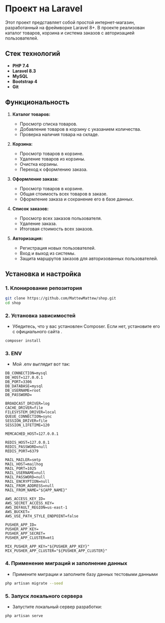 # Проект на Laravel

Этот проект представляет собой простой интернет-магазин, разработанный на фреймворке Laravel 8+. В проекте реализован каталог товаров, корзина и система заказов с авторизацией пользователей.

## Стек технологий

- **PHP 7.4**
- **Laravel 8.3**
- **MySQL**
- **Bootstrap 4**
- **Git**

## Функциональность

1. **Каталог товаров:**
   - Просмотр списка товаров.
   - Добавление товаров в корзину с указанием количества.
   - Проверка наличия товара на складе.

2. **Корзина:**
   - Просмотр товаров в корзине.
   - Удаление товаров из корзины.
   - Очистка корзины.
   - Переход к оформлению заказа.

3. **Оформление заказа:**
   - Просмотр товаров в корзине.
   - Общая стоимость всех товаров в заказе.
   - Оформление заказа и сохранение его в базе данных.

4. **Список заказов:**
   - Просмотр всех заказов пользователя.
   - Удаление заказа.
   - Итоговая стоимость всех заказов.

5. **Авторизация:**
   - Регистрация новых пользователей.
   - Вход и выход из системы.
   - Защита маршрутов заказов для авторизованных пользователей.

## Установка и настройка

### 1. Клонирование репозитория

```bash
git clone https://github.com/MattewMattew/shop.git
cd shop
```

### 2. Установка зависимостей
  - Убедитесь, что у вас установлен Composer. Если нет, установите его с официального сайта .
```bash
composer install
```
  
### 3. ENV
  - Мой .env выглядит вот так:

```plaintext
DB_CONNECTION=mysql
DB_HOST=127.0.0.1
DB_PORT=3306
DB_DATABASE=mysql
DB_USERNAME=root
DB_PASSWORD=

BROADCAST_DRIVER=log
CACHE_DRIVER=file
FILESYSTEM_DRIVER=local
QUEUE_CONNECTION=sync
SESSION_DRIVER=file
SESSION_LIFETIME=120

MEMCACHED_HOST=127.0.0.1

REDIS_HOST=127.0.0.1
REDIS_PASSWORD=null
REDIS_PORT=6379

MAIL_MAILER=smtp
MAIL_HOST=mailhog
MAIL_PORT=1025
MAIL_USERNAME=null
MAIL_PASSWORD=null
MAIL_ENCRYPTION=null
MAIL_FROM_ADDRESS=null
MAIL_FROM_NAME="${APP_NAME}"

AWS_ACCESS_KEY_ID=
AWS_SECRET_ACCESS_KEY=
AWS_DEFAULT_REGION=us-east-1
AWS_BUCKET=
AWS_USE_PATH_STYLE_ENDPOINT=false

PUSHER_APP_ID=
PUSHER_APP_KEY=
PUSHER_APP_SECRET=
PUSHER_APP_CLUSTER=mt1

MIX_PUSHER_APP_KEY="${PUSHER_APP_KEY}"
MIX_PUSHER_APP_CLUSTER="${PUSHER_APP_CLUSTER}"
```

### 4. Применение миграций и заполнение данных
   - Примените миграции и заполните базу данных тестовыми данными
```bash
php artisan migrate --seed
```

### 5. Запуск локального сервера
   - Запустите локальный сервер разработки:
```bash
php artisan serve
```
   
